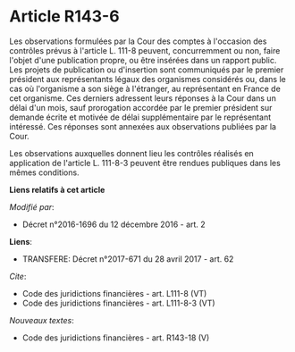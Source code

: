 # Article R143-6

Les observations formulées par la Cour des comptes à l'occasion des contrôles prévus à l'article L. 111-8 peuvent,
concurremment ou non, faire l'objet d'une publication propre, ou être insérées dans un rapport public. Les projets de
publication ou d'insertion sont communiqués par le premier président aux représentants légaux des organismes considérés ou,
dans le cas où l'organisme a son siège à l'étranger, au représentant en France de cet organisme. Ces derniers adressent leurs
réponses à la Cour dans un délai d'un mois, sauf prorogation accordée par le premier président sur demande écrite et motivée
de délai supplémentaire par le représentant intéressé. Ces réponses sont annexées aux observations publiées par la Cour. 

Les observations auxquelles donnent lieu les contrôles réalisés en application de l'article L. 111-8-3 peuvent être rendues
publiques dans les mêmes conditions.

**Liens relatifs à cet article**

_Modifié par_:

  - Décret n°2016-1696 du 12 décembre 2016 - art. 2

**Liens**:

  - TRANSFERE: Décret n°2017-671 du 28 avril 2017 - art. 62

_Cite_:

  - Code des juridictions financières - art. L111-8 (VT)
  - Code des juridictions financières - art. L111-8-3 (VT)

_Nouveaux textes_:

  - Code des juridictions financières - art. R143-18 (V)
